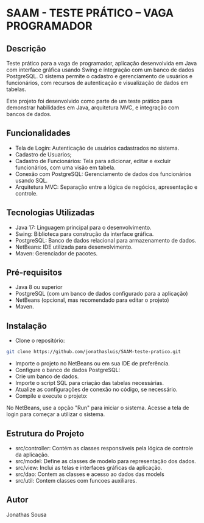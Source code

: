 # SAAM - TESTE PRÁTICO – VAGA PROGRAMADOR

## Descrição
Teste prático para a vaga de programador, aplicação desenvolvida em Java com interface gráfica usando Swing e integração com um banco de dados PostgreSQL. O sistema permite o cadastro e gerenciamento de usuários e funcionários, com recursos de autenticação e visualização de dados em tabelas.

Este projeto foi desenvolvido como parte de um teste prático para demonstrar habilidades em Java, arquitetura MVC, e integração com bancos de dados.

## Funcionalidades
- Tela de Login: Autenticação de usuários cadastrados no sistema.
- Cadastro de Usuarios;
- Cadastro de Funcionários: Tela para adicionar, editar e excluir funcionários, com uma visão em tabela.
- Conexão com PostgreSQL: Gerenciamento de dados dos funcionários usando SQL.
- Arquitetura MVC: Separação entre a lógica de negócios, apresentação e controle.
  
## Tecnologias Utilizadas
- Java 17: Linguagem principal para o desenvolvimento.
- Swing: Biblioteca para construção da interface gráfica.
- PostgreSQL: Banco de dados relacional para armazenamento de dados.
- NetBeans: IDE utilizada para desenvolvimento.
- Maven: Gerenciador de pacotes.
  
## Pré-requisitos
- Java 8 ou superior
- PostgreSQL (com um banco de dados configurado para a aplicação)
- NetBeans (opcional, mas recomendado para editar o projeto)
- Maven.
  
## Instalação
- Clone o repositório:

```bash
git clone https://github.com/jonathasluis/SAAM-teste-pratico.git
```
- Importe o projeto no NetBeans ou em sua IDE de preferência.
- Configure o banco de dados PostgreSQL:
- Crie um banco de dados.
- Importe o script SQL  para criação das tabelas necessárias.
- Atualize as configurações de conexão no código, se necessário.
- Compile e execute o projeto:

No NetBeans, use a opção "Run" para iniciar o sistema.
Acesse a tela de login para começar a utilizar o sistema.

## Estrutura do Projeto
- src/controller: Contém as classes responsáveis pela lógica de controle da aplicação.
- src/model: Define as classes de modelo para representação dos dados.
- src/view: Inclui as telas e interfaces gráficas da aplicação.
- src/dao: Contem as classes e acesso ao dados das models
- src/util: Contem classes com funcoes auxiliares.

## Autor
Jonathas Sousa 
